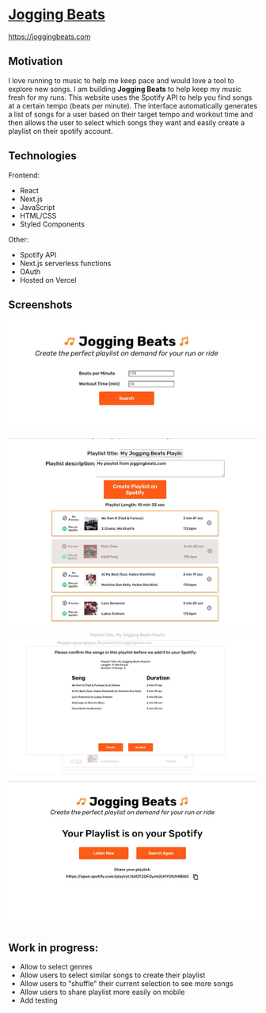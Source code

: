 # [Jogging Beats](https://joggingbeats.com)

https://joggingbeats.com

## Motivation

I love running to music to help me keep pace and would love a tool to explore new songs. I am building <strong>Jogging Beats</strong> to help keep my music fresh for my runs. This website uses the Spotify API to help you find songs at a certain tempo (beats per minute). The interface automatically generates a list of songs for a user based on their target tempo and workout time and then allows the user to select which songs they want and easily create a playlist on their spotify account.

## Technologies

Frontend:

- React
- Next.js
- JavaScript
- HTML/CSS
- Styled Components

Other:

- Spotify API
- Next.js serverless functions
- OAuth
- Hosted on Vercel

## Screenshots

![Home Screenshot](/screenshots/home.jpg?raw=true)

![Song Selection Screenshot](/screenshots/song_selection.jpg?raw=true)

![Confirmation Modal Screenshot](/screenshots/confirmation.jpg?raw=true)

![Final Playlist Link Screenshot](/screenshots/playlist.jpg?raw=true)

## Work in progress:

- Allow to select genres
- Allow users to select similar songs to create their playlist
- Allow users to "shuffle" their current selection to see more songs
- Allow users to share playlist more easily on mobile
- Add testing
